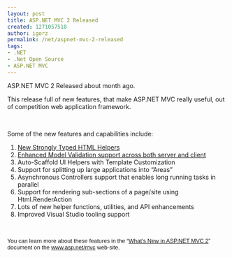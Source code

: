 ```yaml
---
layout: post
title: ASP.NET MVC 2 Released
created: 1271057518
author: igorz
permalink: /net/aspnet-mvc-2-released
tags:
- .NET
- .Net Open Source
- ASP.NET MVC
---
```

<p>ASP.NET MVC 2 Released about month ago.</p>
<p>This release full of new features, that make ASP.NET MVC really useful, out of competition web application framework.</p>
<p>&nbsp;</p>
<p>Some of the new features and capabilities  include:</p>
<ol>
    <li><a href="http://weblogs.asp.net/scottgu/archive/2010/01/10/asp-net-mvc-2-strongly-typed-html-helpers.aspx" target="_blank">New  Strongly Typed HTML Helpers</a></li>
    <li><a href="http://weblogs.asp.net/scottgu/archive/2010/01/15/asp-net-mvc-2-model-validation.aspx" target="_blank">Enhanced  Model Validation support across both server and client</a></li>
    <li>Auto-Scaffold  UI Helpers with Template Customization</li>
    <li>Support for  splitting up large applications into &ldquo;Areas&rdquo;</li>
    <li>Asynchronous  Controllers support that enables long running tasks in parallel</li>
    <li>Support for rendering sub-sections of a page/site using  Html.RenderAction</li>
    <li>Lots of new helper functions,  utilities, and API enhancements</li>
    <li>Improved Visual Studio  tooling support</li>
</ol>
<p>&nbsp;</p>
<p><font><font size="2" face="arial">You can learn more about these features in  the &ldquo;<a href="http://www.asp.net/learn/whitepapers/what-is-new-in-aspnet-mvc/" target="_blank">What&rsquo;s  New in ASP.NET MVC 2</a>&rdquo; document on the <a href="http://www.asp.net/mvc/" target="_blank">www.asp.net/mvc</a> web-site. <br />
</font></font></p>
